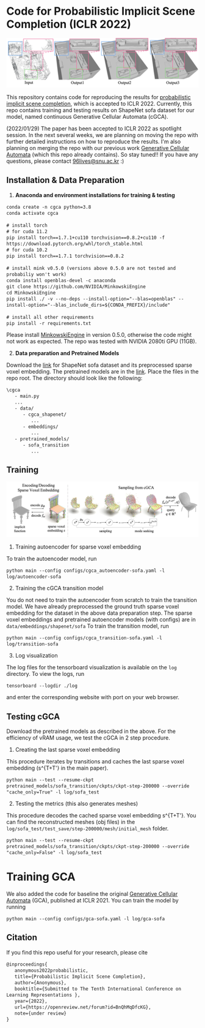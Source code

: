 # Code for Probabilistic Implicit Scene Completion (ICLR 2022)



![Alt text](media/teaser.jpg?raw=true "Title")

This repository contains code for reproducing the results for [probabilistic implicit scene completion](https://openreview.net/forum?id=BnQhMqDfcKG), which is accepted to ICLR 2022.
Currently, this repo contains training and testing results on ShapeNet sofa dataset for our model, named continuous Generative Cellular Automata (cGCA).

(2022/01/29) The paper has been accepted to ICLR 2022 as spotlight session. In the next several weeks, we are planning on moving the repo with further detailed instructions on how to reproduce the results. I'm also planning on merging the repo with our previous work [Generative Cellular Automata](https://openreview.net/forum?id=rABUmU3ulQh) (which this repo already contains). So stay tuned!! If you have any questions, please contact 96lives@snu.ac.kr :) 



## Installation & Data Preparation

1. **Anaconda and environment installations for training & testing**

```
conda create -n cgca python=3.8
conda activate cgca

# install torch
# for cuda 11.2
pip install torch==1.7.1+cu110 torchvision==0.8.2+cu110 -f https://download.pytorch.org/whl/torch_stable.html
# for cuda 10.2
pip install torch==1.7.1 torchvision==0.8.2

# install mink v0.5.0 (versions above 0.5.0 are not tested and probabiliy won't work)
conda install openblas-devel -c anaconda 
git clone https://github.com/NVIDIA/MinkowskiEngine
cd MinkowskiEngine
pip install ./ -v --no-deps --install-option="--blas=openblas" --install-option="--blas_include_dirs=${CONDA_PREFIX}/include" 

# install all other requirements
pip install -r requirements.txt
```
Please install [MinkowskiEngine](https://github.com/NVIDIA/MinkowskiEngine) in version 0.5.0, otherwise the code might not work as expected.
The repo was tested with NVIDIA 2080ti GPU (11GB).


2. **Data preparation and Pretrained Models**

Download the [link](https://drive.google.com/file/d/1QnrPQQEeeasGmrcBf2yu0T2YvAVI8GqJ/view?usp=sharing) for ShapeNet sofa dataset and its preprocessed sparse voxel embedding.
The pretrained models are in the [link](https://drive.google.com/file/d/1qF-F2FWMMUWhtoYbq-ViqUPc5tGma58v/view?usp=sharing).
Place the files in the repo root.
The directory should look like the following:

```
\cgca
   - main.py
   ...
   - data/
      - cgca_shapenet/
         ...
      - embeddings/
         ...
   - pretrained_models/
      - sofa_transition
         ...
```

## Training 
![Alt text](media/method_overview.jpg?raw=true "Title")
1. Training autoencoder for sparse voxel embedding

To train the autoencoder model, run
```
python main --config configs/cgca_autoencoder-sofa.yaml -l log/autoencoder-sofa
```

2. Training the cGCA transition model

You do not need to train the autoencoder from scratch to train the transition model.
We have already preprocessed the ground truth sparse voxel embedding for the dataset in the above data preparation step.
The sparse voxel embeddings and pretrained autoencoder models (with configs) are in `data/embeddings/shapenet/sofa`
To train the transition model, run
```
python main --config configs/cgca_transition-sofa.yaml -l log/transition-sofa
```

3. Log visualization

The log files for the tensorboard visualization is available on the `log` directory.
To view the logs, run
```
tensorboard --logdir ./log
```
and enter the corresponding website with port on your web browser.


## Testing cGCA
Download the pretrained models as described in the above.
For the efficiency of vRAM usage, we test the cGCA in 2 step procedure.

1. Creating the last sparse voxel embedding 

This procedure iterates by transitions and caches the last sparse voxel embedding (s^{T+T'} in the main paper).
```
python main --test --resume-ckpt pretrained_models/sofa_transition/ckpts/ckpt-step-200000 --override "cache_only=True" -l log/sofa_test
```
2. Testing the metrics (this also generates meshes)

This procedure decodes the cached sparse voxel embedding s^{T+T'}.
You can find the reconstructed meshes (obj files) in the `log/sofa_test/test_save/step-200000/mesh/initial_mesh` folder.

```
python main --test --resume-ckpt pretrained_models/sofa_transition/ckpts/ckpt-step-200000 --override "cache_only=False" -l log/sofa_test
```



# Training GCA

We also added the code for baseline the original [Generative Cellular Automata](https://openreview.net/forum?id=rABUmU3ulQh) (GCA), published at ICLR 2021. You can train the model by running 

```
python main --config configs/gca-sofa.yaml -l log/gca-sofa
```



## Citation

If you find this repo useful for your research, please cite 
```
@inproceedings{
   anonymous2022probabilistic,
   title={Probabilistic Implicit Scene Completion},
   author={Anonymous},
   booktitle={Submitted to The Tenth International Conference on Learning Representations },
   year={2022},
   url={https://openreview.net/forum?id=BnQhMqDfcKG},
   note={under review}
}
```
